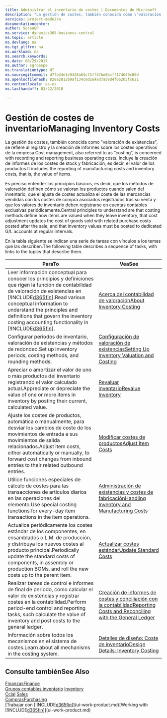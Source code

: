 ```yaml
---
title: Administrar el inventario de costes | Documentos de Microsoft
description: "La gestión de costes, también conocida como \"valoración de existencias\", se refiere al registro y la creación de informes sobre los costes operativos de la empresa. Incluye la creación de informes de los costes de stock y fabricación, es decir, el valor de los productos."
services: project-madeira
documentationcenter: 
author: SorenGP
ms.service: dynamics365-business-central
ms.topic: article
ms.devlang: na
ms.tgt_pltfrm: na
ms.workload: na
ms.search.keywords: 
ms.date: 08/29/2017
ms.author: sgroespe
ms.translationtype: HT
ms.sourcegitcommit: d7fb34e1c9428a64c71ff47be8bcff174649c00d
ms.openlocfilehash: 028a2812b9af134c8d164ad7a59d4f06205fc621
ms.contentlocale: es-es
ms.lasthandoff: 03/22/2018

---
```

# <a name="managing-inventory-costs"></a><span data-ttu-id="5d58f-104">Gestión de costes de inventario</span><span class="sxs-lookup"><span data-stu-id="5d58f-104">Managing Inventory Costs</span></span>
<span data-ttu-id="5d58f-105">La gestión de costes, también conocida como "valoración de existencias", se refiere al registro y la creación de informes sobre los costes operativos de la empresa.</span><span class="sxs-lookup"><span data-stu-id="5d58f-105">Cost management, also referred to as “costing”, is concerned with recording and reporting business operating costs.</span></span> <span data-ttu-id="5d58f-106">Incluye la creación de informes de los costes de stock y fabricación, es decir, el valor de los productos.</span><span class="sxs-lookup"><span data-stu-id="5d58f-106">It includes the reporting of manufacturing costs and inventory costs, that is, the value of items.</span></span>   

<span data-ttu-id="5d58f-107">Es preciso entender los principios básicos, es decir, que los métodos de valoración definen cómo se valoran los productos cuando salen del inventario, que el ajuste de costes actualiza el coste de las mercancías vendidas con los costes de compra asociados registrados tras su venta y que los valores de inventario deben registrarse en cuentas contables exclusivas periódicamente.</span><span class="sxs-lookup"><span data-stu-id="5d58f-107">Central principles to understand are that costing methods define how items are valued when they leave inventory, that cost adjustment updates the cost of goods sold with related purchase costs posted after the sale, and that inventory values must be posted to dedicated G/L accounts at regular intervals.</span></span>

<span data-ttu-id="5d58f-108">En la tabla siguiente se indican una serie de tareas con vínculos a los temas que las describen.</span><span class="sxs-lookup"><span data-stu-id="5d58f-108">The following table describes a sequence of tasks, with links to the topics that describe them.</span></span>

|<span data-ttu-id="5d58f-109">**Para**</span><span class="sxs-lookup"><span data-stu-id="5d58f-109">**To**</span></span>|<span data-ttu-id="5d58f-110">**Vea**</span><span class="sxs-lookup"><span data-stu-id="5d58f-110">**See**</span></span>|  
|------------|-------------|  
|<span data-ttu-id="5d58f-111">Leer información conceptual para conocer los principios y definiciones que rigen la función de contabilidad de valoración de existencias en [!INCLUDE[d365fin](includes/d365fin_md.md)].</span><span class="sxs-lookup"><span data-stu-id="5d58f-111">Read various conceptual information to understand the principles and definitions that govern the inventory costing accounting functionality in [!INCLUDE[d365fin](includes/d365fin_md.md)].</span></span>|[<span data-ttu-id="5d58f-112">Acerca del contabilidad de valoración</span><span class="sxs-lookup"><span data-stu-id="5d58f-112">About Inventory Costing</span></span>](finance-learn-about-costing.md)|  
|<span data-ttu-id="5d58f-113">Configurar periodos de inventario, valoración de existencias y métodos de redondeo.</span><span class="sxs-lookup"><span data-stu-id="5d58f-113">Set up inventory periods, costing methods, and rounding methods.</span></span>|[<span data-ttu-id="5d58f-114">Configuración de valoración de existencias</span><span class="sxs-lookup"><span data-stu-id="5d58f-114">Setting Up Inventory Valuation and Costing</span></span>](finance-set-up-inventory-valuation-and-costing.md)|
|<span data-ttu-id="5d58f-115">Apreciar o amortizar el valor de uno o más productos del inventario registrando el valor calculado actual.</span><span class="sxs-lookup"><span data-stu-id="5d58f-115">Appreciate or depreciate the value of one or more items in inventory by posting their current, calculated value.</span></span>|[<span data-ttu-id="5d58f-116">Revaluar inventario</span><span class="sxs-lookup"><span data-stu-id="5d58f-116">Revalue Inventory</span></span>](inventory-how-revalue-inventory.md)|
|<span data-ttu-id="5d58f-117">Ajuste los costes de productos, automática o manualmente, para desviar los cambios de coste de los movimientos de entrada a sus movimientos de salida relacionados.</span><span class="sxs-lookup"><span data-stu-id="5d58f-117">Adjust item costs, either automatically or manually, to forward cost changes from inbound entries to their related outbound entries.</span></span>|[<span data-ttu-id="5d58f-118">Modificar costes de productos</span><span class="sxs-lookup"><span data-stu-id="5d58f-118">Adjust Item Costs</span></span>](inventory-how-adjust-item-costs.md)|
|<span data-ttu-id="5d58f-119">Utilice funciones especiales de cálculo de costes para las transacciones de artículos diarios en las operaciones del elemento.</span><span class="sxs-lookup"><span data-stu-id="5d58f-119">Use special costing functions for every-day item transactions in the item operations.</span></span>|[<span data-ttu-id="5d58f-120">Administración de existencias y costes de fabricación</span><span class="sxs-lookup"><span data-stu-id="5d58f-120">Handling Inventory and Manufacturing Costs</span></span>](finance-handle-inventory-and-manufacturing-costs.md)|  
|<span data-ttu-id="5d58f-121">Actualice periódicamente los costes estándar de los componentes, en ensamblados o L.M. de producción, y distribuya los nuevos costes al producto principal.</span><span class="sxs-lookup"><span data-stu-id="5d58f-121">Periodically update the standard costs of components, in assembly or production BOMs, and roll the new costs up to the parent item.</span></span>|[<span data-ttu-id="5d58f-122">Actualizar costes estándar</span><span class="sxs-lookup"><span data-stu-id="5d58f-122">Update Standard Costs</span></span>](finance-how-to-update-standard-costs.md)|
|<span data-ttu-id="5d58f-123">Realizar tareas de control e informes de final de periodo, como calcular el valor de existencias y registrar costes en la contabilidad.</span><span class="sxs-lookup"><span data-stu-id="5d58f-123">Perform period-end control and reporting tasks, such calculate the value of inventory and post costs to the general ledger.</span></span>|[<span data-ttu-id="5d58f-124">Creación de informes de costes y conciliación con la contabilidad</span><span class="sxs-lookup"><span data-stu-id="5d58f-124">Reporting Costs and Reconciling with the General Ledger</span></span>](finance-report-costs-and-reconcile-with-the-general-ledger.md)|  
|<span data-ttu-id="5d58f-125">Información sobre todos los mecanismos en el sistema de costes.</span><span class="sxs-lookup"><span data-stu-id="5d58f-125">Learn about all mechanisms in the costing system.</span></span>|[<span data-ttu-id="5d58f-126">Detalles de diseño: Coste de inventario</span><span class="sxs-lookup"><span data-stu-id="5d58f-126">Design Details: Inventory Costing</span></span>](design-details-inventory-costing.md)|  

## <a name="see-also"></a><span data-ttu-id="5d58f-127">Consulte también</span><span class="sxs-lookup"><span data-stu-id="5d58f-127">See Also</span></span>  
 [<span data-ttu-id="5d58f-128">Finanzas</span><span class="sxs-lookup"><span data-stu-id="5d58f-128">Finance</span></span>](finance.md)  
 <span data-ttu-id="5d58f-129">[Grupos contables inventario](inventory-manage-inventory.md) </span><span class="sxs-lookup"><span data-stu-id="5d58f-129">[Inventory](inventory-manage-inventory.md) </span></span>  
 <span data-ttu-id="5d58f-130">[Ccial](sales-manage-sales.md) </span><span class="sxs-lookup"><span data-stu-id="5d58f-130">[Sales](sales-manage-sales.md) </span></span>  
 [<span data-ttu-id="5d58f-131">Compras</span><span class="sxs-lookup"><span data-stu-id="5d58f-131">Purchasing</span></span>](purchasing-manage-purchasing.md)  
 <span data-ttu-id="5d58f-132">[Trabajar con [!INCLUDE[d365fin](includes/d365fin_md.md)]](ui-work-product.md)</span><span class="sxs-lookup"><span data-stu-id="5d58f-132">[Working with [!INCLUDE[d365fin](includes/d365fin_md.md)]](ui-work-product.md)</span></span>

